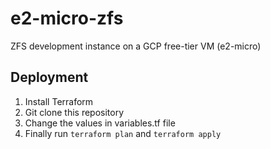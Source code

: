 # e2-micro-zfs
ZFS development instance on a GCP free-tier VM (e2-micro)

## Deployment
1. Install Terraform
2. Git clone this repository
3. Change the values in variables.tf file
4. Finally run `terraform plan` and `terraform apply`
